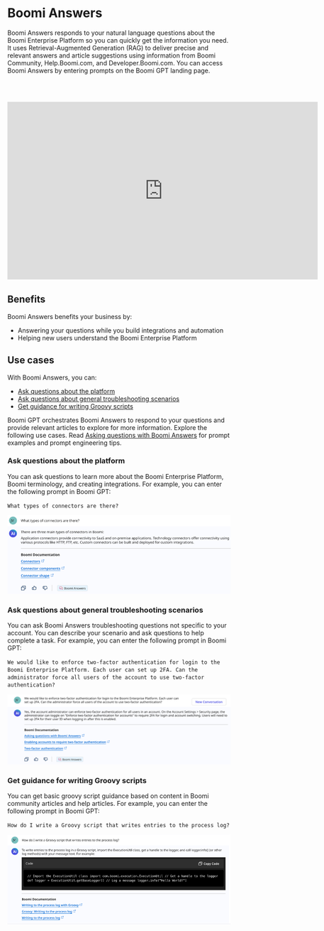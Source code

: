 # Boomi Answers

<head>
  <meta name="guidename" content="Platform"/>
  <meta name="context" content="GUID-a3946083-4712-48dd-ba30-0f56c3655974"/>
</head>

Boomi Answers responds to your natural language questions about the Boomi Enterprise Platform so you can quickly get the information you need. It uses Retrieval-Augmented Generation (RAG) to deliver precise and relevant answers and article suggestions using information from Boomi Community, Help.Boomi.com, and Developer.Boomi.com. You can access Boomi Answers by entering prompts on the Boomi GPT landing page.

<br/><br/>

<iframe width="700px" height="400px" src="https://embed.app.guidde.com/playbooks/8VXgyhhmFMEXt7qCcW9CJ7" title="Boomi Answers" frameborder="0" referrerpolicy="unsafe-url" allowfullscreen="true" allow="clipboard-write" sandbox="allow-popups allow-popups-to-escape-sandbox allow-scripts allow-forms allow-same-origin allow-presentation"></iframe>

## Benefits

Boomi Answers benefits your business by:

- Answering your questions while you build integrations and automation
- Helping new users understand the Boomi Enterprise Platform

## Use cases

With Boomi Answers, you can:

- [Ask questions about the platform](#ask-questions-about-the-platform)
- [Ask questions about general troubleshooting scenarios](#ask-questions-about-general-troubleshooting-scenarios)
- [Get guidance for writing Groovy scripts](#get-guidance-for-writing-groovy-scripts)

Boomi GPT orchestrates Boomi Answers to respond to your questions and provide relevant articles to explore for more information. Explore the following use cases. Read [Asking questions with Boomi Answers](/docs/Atomsphere/Platform/atm-BoomiAI_Asking_Questions.md) for prompt examples and prompt engineering tips.

### Ask questions about the platform

You can ask questions to learn more about the Boomi Enterprise Platform, Boomi terminology, and creating integrations. For example, you can enter the following prompt in Boomi GPT:

`What types of connectors are there?`

![Platform question example](./Images/ai-img-platform_question.png)

<!-- #### Prompt examples

|Prompt Example|
|--------------|
|"What is a Molecule and how is it different from an Atom?" |
|"What types of connectors are there?"|
|"What is included in Boomi Pay-As-You-Go?"|
|"How do I contact support?"|
|"How do I deploy a process?"|
|"Where can I find my scheduled process?"| -->


### Ask questions about general troubleshooting scenarios

You can ask Boomi Answers troubleshooting questions not specific to your account. You can describe your scenario and ask questions to help complete a task. For example, you can enter the following prompt in Boomi GPT: 

`We would like to enforce two-factor authentication for login to the Boomi Enterprise Platform. Each user can set up 2FA. Can the administrator force all users of the account to use two-factor authentication?`

![troubleshooting example](./Images/ai-img-troubleshooting.png)

<!-- #### Prompt examples

|Prompt Example|
|--------------|
|"We would like to enforce two-factor authentication for login to the Boomi Enterprise Platform. Each user can set up 2FA. Can the administrator force all users of the account to use two-factor authentication?"|
|"How do I run statistics for a deployed model in Master Data Hub?"|
|"What happens to golden records after I change a source configuration on a model? For example, if I change a source to only accept data instead of contributing data."|
|"Why is my process not splitting XML documents?"|
|"Http Server Code 400: Bad Request"| -->


### Get guidance for writing Groovy scripts

You can get basic groovy script guidance based on content in Boomi community articles and help articles. For example, you can enter the following prompt in Boomi GPT: 

`How do I write a Groovy script that writes entries to the process log?`

![Groovy script response example](./Images/ai-img-groovy_script_example.png)


<!-- ## Important considerations

- Boomi Answers cannot respond to questions:

  - About your specific Boomi account and data
  - Unrelated to the Boomi Enterprise Platform
  - About troubleshooting specific issues with your account
  - Asking for code samples

- Boomi Answers does not have context about previous responses to questions and integration design requests. Questions must contain at least three words.

- The Boomi Answers large language model's responses are dependent upon the input it receives by the user, and different inputs may return different results. 

- The model is continuously learning and responses will continue to improve as the model improves.

- The model's responses are based on the latest information the model is trained on. -->